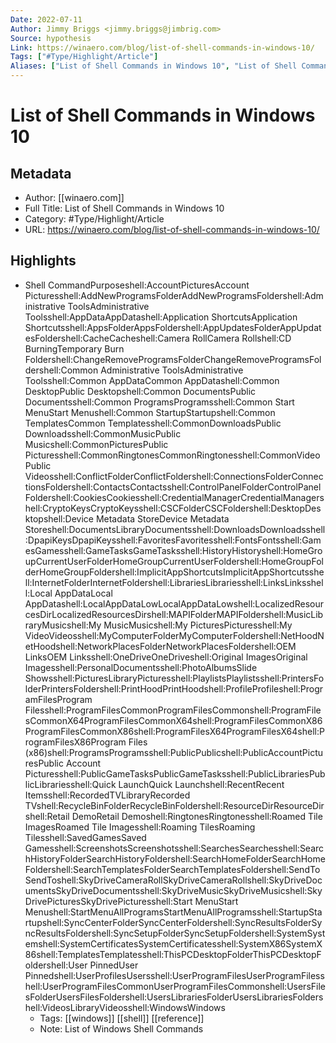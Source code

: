 ```yaml
---
Date: 2022-07-11
Author: Jimmy Briggs <jimmy.briggs@jimbrig.com>
Source: hypothesis
Link: https://winaero.com/blog/list-of-shell-commands-in-windows-10/
Tags: ["#Type/Highlight/Article"]
Aliases: ["List of Shell Commands in Windows 10", "List of Shell Commands in Windows 10"]
---
```

# List of Shell Commands in Windows 10

## Metadata
- Author: [[winaero.com]]
- Full Title: List of Shell Commands in Windows 10
- Category: #Type/Highlight/Article
- URL: https://winaero.com/blog/list-of-shell-commands-in-windows-10/

## Highlights
- Shell CommandPurposeshell:AccountPicturesAccount Picturesshell:AddNewProgramsFolderAddNewProgramsFoldershell:Administrative ToolsAdministrative Toolsshell:AppDataAppDatashell:Application ShortcutsApplication Shortcutsshell:AppsFolderAppsFoldershell:AppUpdatesFolderAppUpdatesFoldershell:CacheCacheshell:Camera RollCamera Rollshell:CD BurningTemporary Burn Foldershell:ChangeRemoveProgramsFolderChangeRemoveProgramsFoldershell:Common Administrative ToolsAdministrative Toolsshell:Common AppDataCommon AppDatashell:Common DesktopPublic Desktopshell:Common DocumentsPublic Documentsshell:Common ProgramsProgramsshell:Common Start MenuStart Menushell:Common StartupStartupshell:Common TemplatesCommon Templatesshell:CommonDownloadsPublic Downloadsshell:CommonMusicPublic Musicshell:CommonPicturesPublic Picturesshell:CommonRingtonesCommonRingtonesshell:CommonVideoPublic Videosshell:ConflictFolderConflictFoldershell:ConnectionsFolderConnectionsFoldershell:ContactsContactsshell:ControlPanelFolderControlPanelFoldershell:CookiesCookiesshell:CredentialManagerCredentialManagershell:CryptoKeysCryptoKeysshell:CSCFolderCSCFoldershell:DesktopDesktopshell:Device Metadata StoreDevice Metadata Storeshell:DocumentsLibraryDocumentsshell:DownloadsDownloadsshell:DpapiKeysDpapiKeysshell:FavoritesFavoritesshell:FontsFontsshell:GamesGamesshell:GameTasksGameTasksshell:HistoryHistoryshell:HomeGroupCurrentUserFolderHomeGroupCurrentUserFoldershell:HomeGroupFolderHomeGroupFoldershell:ImplicitAppShortcutsImplicitAppShortcutsshell:InternetFolderInternetFoldershell:LibrariesLibrariesshell:LinksLinksshell:Local AppDataLocal AppDatashell:LocalAppDataLowLocalAppDataLowshell:LocalizedResourcesDirLocalizedResourcesDirshell:MAPIFolderMAPIFoldershell:MusicLibraryMusicshell:My MusicMusicshell:My PicturesPicturesshell:My VideoVideosshell:MyComputerFolderMyComputerFoldershell:NetHoodNetHoodshell:NetworkPlacesFolderNetworkPlacesFoldershell:OEM LinksOEM Linksshell:OneDriveOneDriveshell:Original ImagesOriginal Imagesshell:PersonalDocumentsshell:PhotoAlbumsSlide Showsshell:PicturesLibraryPicturesshell:PlaylistsPlaylistsshell:PrintersFolderPrintersFoldershell:PrintHoodPrintHoodshell:ProfileProfileshell:ProgramFilesProgram Filesshell:ProgramFilesCommonProgramFilesCommonshell:ProgramFilesCommonX64ProgramFilesCommonX64shell:ProgramFilesCommonX86ProgramFilesCommonX86shell:ProgramFilesX64ProgramFilesX64shell:ProgramFilesX86Program Files (x86)shell:ProgramsProgramsshell:PublicPublicshell:PublicAccountPicturesPublic Account Picturesshell:PublicGameTasksPublicGameTasksshell:PublicLibrariesPublicLibrariesshell:Quick LaunchQuick Launchshell:RecentRecent Itemsshell:RecordedTVLibraryRecorded TVshell:RecycleBinFolderRecycleBinFoldershell:ResourceDirResourceDirshell:Retail DemoRetail Demoshell:RingtonesRingtonesshell:Roamed Tile ImagesRoamed Tile Imagesshell:Roaming TilesRoaming Tilesshell:SavedGamesSaved Gamesshell:ScreenshotsScreenshotsshell:SearchesSearchesshell:SearchHistoryFolderSearchHistoryFoldershell:SearchHomeFolderSearchHomeFoldershell:SearchTemplatesFolderSearchTemplatesFoldershell:SendToSendToshell:SkyDriveCameraRollSkyDriveCameraRollshell:SkyDriveDocumentsSkyDriveDocumentsshell:SkyDriveMusicSkyDriveMusicshell:SkyDrivePicturesSkyDrivePicturesshell:Start MenuStart Menushell:StartMenuAllProgramsStartMenuAllProgramsshell:StartupStartupshell:SyncCenterFolderSyncCenterFoldershell:SyncResultsFolderSyncResultsFoldershell:SyncSetupFolderSyncSetupFoldershell:SystemSystemshell:SystemCertificatesSystemCertificatesshell:SystemX86SystemX86shell:TemplatesTemplatesshell:ThisPCDesktopFolderThisPCDesktopFoldershell:User PinnedUser Pinnedshell:UserProfilesUsersshell:UserProgramFilesUserProgramFilesshell:UserProgramFilesCommonUserProgramFilesCommonshell:UsersFilesFolderUsersFilesFoldershell:UsersLibrariesFolderUsersLibrariesFoldershell:VideosLibraryVideosshell:WindowsWindows
    - Tags: [[windows]] [[shell]] [[reference]] 
    - Note: List of Windows Shell Commands
